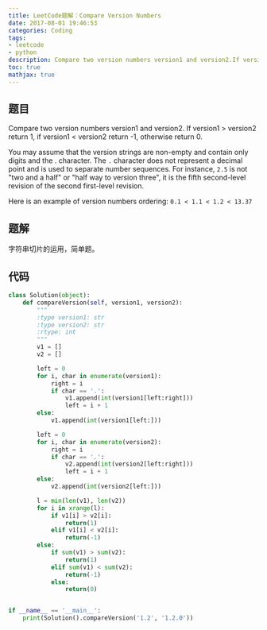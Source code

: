 ```yaml
---
title: LeetCode题解：Compare Version Numbers
date: 2017-08-01 19:46:53
categories: Coding
tags:
- leetcode
- python
description: Compare two version numbers version1 and version2.If version1 > version2 return 1, if version1 < version2 return -1, otherwise return 0.
toc: true
mathjax: true
---
```

## 题目
Compare two version numbers version1 and version2.
If version1 > version2 return 1, if version1 < version2 return -1, otherwise return 0.

You may assume that the version strings are non-empty and contain only digits and the . character.
The `.` character does not represent a decimal point and is used to separate number sequences.
For instance, `2.5` is not "two and a half" or "half way to version three", it is the fifth second-level revision of the second first-level revision.

Here is an example of version numbers ordering:
`0.1 < 1.1 < 1.2 < 13.37`

<!--more-->

## 题解
字符串切片的运用，简单题。

## 代码
```python
class Solution(object):
    def compareVersion(self, version1, version2):
        """
        :type version1: str
        :type version2: str
        :rtype: int
        """
        v1 = []
        v2 = []

        left = 0
        for i, char in enumerate(version1):
            right = i
            if char == '.':
                v1.append(int(version1[left:right]))
                left = i + 1
        else:
            v1.append(int(version1[left:]))

        left = 0
        for i, char in enumerate(version2):
            right = i
            if char == '.':
                v2.append(int(version2[left:right]))
                left = i + 1
        else:
            v2.append(int(version2[left:]))

        l = min(len(v1), len(v2))
        for i in xrange(l):
            if v1[i] > v2[i]:
                return(1)
            elif v1[i] < v2[i]:
                return(-1)
        else:
            if sum(v1) > sum(v2):
                return(1)
            elif sum(v1) < sum(v2):
                return(-1)
            else:
                return(0)


if __name__ == '__main__':
    print(Solution().compareVersion('1.2', '1.2.0'))
```
